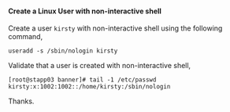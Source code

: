 #### Create a Linux User with non-interactive shell

Create a user `kirsty` with non-interactive shell using the following command,

    useradd -s /sbin/nologin kirsty

Validate that a user is created with non-interactive shell,

    [root@stapp03 banner]# tail -1 /etc/passwd
    kirsty:x:1002:1002::/home/kirsty:/sbin/nologin

Thanks.
